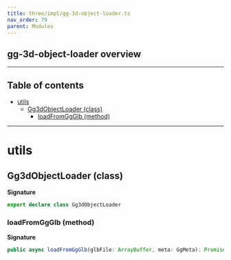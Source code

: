 ```yaml
---
title: three/impl/gg-3d-object-loader.ts
nav_order: 79
parent: Modules
---
```


## gg-3d-object-loader overview

---

<h2 class="text-delta">Table of contents</h2>

- [utils](#utils)
  - [Gg3dObjectLoader (class)](#gg3dobjectloader-class)
    - [loadFromGgGlb (method)](#loadfromggglb-method)

---

# utils

## Gg3dObjectLoader (class)

**Signature**

```ts
export declare class Gg3dObjectLoader
```

### loadFromGgGlb (method)

**Signature**

```ts
public async loadFromGgGlb(glbFile: ArrayBuffer, meta: GgMeta): Promise<Gg3dObject | null>
```
